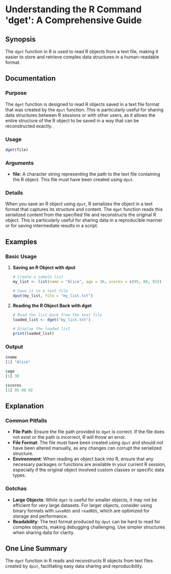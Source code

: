 <!--
Meta Description: # Understanding the R Command 'dget': A Comprehensive Guide ## Synopsis The `dget` function in R is used to read R objects from a text file, making it...
Meta Keywords: file, dget, object, text, dput
-->

# Understanding the R Command 'dget': A Comprehensive Guide

## Synopsis
The `dget` function in R is used to read R objects from a text file, making it easier to store and retrieve complex data structures in a human-readable format.

## Documentation
### Purpose
The `dget` function is designed to read R objects saved in a text file format that was created by the `dput` function. This is particularly useful for sharing data structures between R sessions or with other users, as it allows the entire structure of the R object to be saved in a way that can be reconstructed exactly.

### Usage
```R
dget(file)
```

### Arguments
- **file**: A character string representing the path to the text file containing the R object. This file must have been created using `dput`.

### Details
When you save an R object using `dput`, R serializes the object in a text format that captures its structure and content. The `dget` function reads this serialized content from the specified file and reconstructs the original R object. This is particularly useful for sharing data in a reproducible manner or for saving intermediate results in a script.

## Examples
### Basic Usage
1. **Saving an R Object with dput**
   ```R
   # Create a sample list
   my_list <- list(name = "Alice", age = 30, scores = c(95, 88, 92))
   
   # Save it to a text file
   dput(my_list, file = "my_list.txt")
   ```

2. **Reading the R Object Back with dget**
   ```R
   # Read the list back from the text file
   loaded_list <- dget("my_list.txt")
   
   # Display the loaded list
   print(loaded_list)
   ```

### Output
```R
$name
[1] "Alice"

$age
[1] 30

$scores
[1] 95 88 92
```

## Explanation
### Common Pitfalls
- **File Path**: Ensure the file path provided to `dget` is correct. If the file does not exist or the path is incorrect, R will throw an error.
- **File Format**: The file must have been created using `dput` and should not have been altered manually, as any changes can corrupt the serialized structure.
- **Environment**: When reading an object back into R, ensure that any necessary packages or functions are available in your current R session, especially if the original object involved custom classes or specific data types.

### Gotchas
- **Large Objects**: While `dget` is useful for smaller objects, it may not be efficient for very large datasets. For larger objects, consider using binary formats with `saveRDS` and `readRDS`, which are optimized for storage and performance.
- **Readability**: The text format produced by `dput` can be hard to read for complex objects, making debugging challenging. Use simpler structures when sharing data for clarity.

## One Line Summary
The `dget` function in R reads and reconstructs R objects from text files created by `dput`, facilitating easy data sharing and reproducibility.